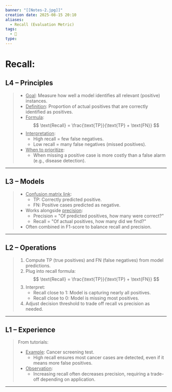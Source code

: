 ```yaml
---
banner: "[[Notes-2.jpg]]"
creation date: 2025-08-15 20:10
aliases:
  - Recall (Evaluation Metric)
tags:
  - 🧠
type:
---
```

# Recall:
## L4 – Principles
> - <u>Goal</u>: Measure how well a model identifies all relevant (positive) instances.
> - <u>Definition</u>: Proportion of actual positives that are correctly identified as positives.
> - <u>Formula</u>:
>   $$
>   \text{Recall} = \frac{\text{TP}}{\text{TP} + \text{FN}}
>   $$
> - <u>Interpretation</u>:
>   - High recall = few false negatives.
>   - Low recall = many false negatives (missed positives).
> - <u>When to prioritize</u>:
>   - When missing a positive case is more costly than a false alarm (e.g., disease detection).
---

## L3 – Models
> - <u>Confusion matrix link</u>:
>   - TP: Correctly predicted positive.
>   - FN: Positive cases predicted as negative.
> - Works alongside <u>precision</u>:
>   - Precision = "Of predicted positives, how many were correct?"
>   - Recall = "Of actual positives, how many did we find?"
> - Often combined in F1-score to balance recall and precision.
---

## L2 – Operations
> 1. Compute TP (true positives) and FN (false negatives) from model predictions.
> 2. Plug into recall formula:
>    $$
>    \text{Recall} = \frac{\text{TP}}{\text{TP} + \text{FN}}
>    $$
> 3. Interpret:
>    - Recall close to 1: Model is capturing nearly all positives.
>    - Recall close to 0: Model is missing most positives.
> 4. Adjust decision threshold to trade off recall vs precision as needed.
---

## L1 – Experience
> From tutorials:
> - <u>Example</u>: Cancer screening test.
>   - High recall ensures most cancer cases are detected, even if it means more false positives.
> - <u>Observation</u>:
>   - Increasing recall often decreases precision, requiring a trade-off depending on application.
---




